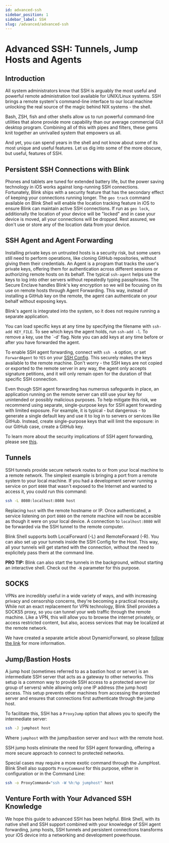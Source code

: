 ```yaml
---
id: advanced-ssh
sidebar_position: 1
sidebar_label: SSH
slug: /advanced/advanced-ssh
---
```


# Advanced SSH: Tunnels, Jump Hosts and Agents

## Introduction

All system administrators know that SSH is arguably the most useful and powerful remote administration tool available for UNIX/Linux systems. SSH brings a remote system's command-line interface to our local machine unlocking the real source of the magic behind NIX systems - the shell.

Bash, ZSH, fish and other shells allow us to run powerful command-line utilities that alone provide more capability than our average commercial GUI desktop program. Combining all of this with pipes and filters, these gems knit together an unrivalled system that empowers us all.

And yet, you can spend years in the shell and not know about some of its most unique and useful features. Let us dig into some of the more obscure, but useful, features of SSH.

## Persistent SSH Connections with Blink

Phones and tablets are tuned for extended battery life, but the power saving technology in iOS works against long-running SSH connections. Fortunately, Blink ships with a security feature that has the secondary effect of keeping your connections running longer. The `geo track` command available on Blink Shell will enable the location tracking feature in iOS to ensure Blink can maintain active SSH connections. If run as `geo lock`, additionally the location of your device will be "locked" and in case your device is moved, all your connections will be dropped. Rest assured, we don't use or store any of the location data from your device. 

## SSH Agent and Agent Forwarding

Installing private keys on untrusted hosts is a security risk, but some users still need to perform operations, like cloning GitHub repositories, without giving them their credentials. An Agent is a program that tracks the user's private keys, offering them for authentication across different sessions or authorizing remote hosts on its behalf. The typical `ssh-agent` helps use the keys to log into other servers without repeatedly typing passphrases. The Secure Enclave handles Blink's key encryption so we will be focusing on its use on remote hosts through Agent Forwarding. This way, instead of installing a GitHub key on the remote, the agent can authenticate on your behalf without exposing keys.

Blink's agent is integrated into the system, so it does not require running a separate application.

You can load specific keys at any time by specifying the filename with `ssh-add KEY_FILE`. To see which keys the agent holds, run `ssh-add -l`. To remove a key, use the `-d' flag. Note you can add keys at any time before or after you have forwarded the agent.

To enable SSH agent forwarding, connect with `ssh -A` option, or set `ForwardAgent` to `YES` on your [SSH Config](basics/hosts.md#ssh-config). This securely makes the keys available to the remote machine. Don't worry - the SSH keys are not copied or exported to the remote server in any way, the agent only accepts signature petitions, and it will only remain open for the duration of that specific SSH connection.

Even though SSH agent forwarding has numerous safeguards in place, an application running on the remote server can still use your key for unintended or possibly malicious purposes. To help mitigate this risk, we recommend using separate, single-purpose keys for SSH agent forwarding with limited exposure. For example, it is typical - but dangerous - to generate a single default key and use it to log in to servers or services like GitHub. Instead, create single-purpose keys that will limit the exposure: in our GitHub case, create a GitHub key.

To learn more about the security implications of SSH agent forwarding, please see [this](https://heipei.io/2015/02/26/SSH-Agent-Forwarding-considered-harmful/).

## Tunnels

SSH tunnels provide secure network routes to or from your local machine to a remote network. The simplest example is bringing a port from a remote system to your local machine. If you had a development server running a service on port `8080` that wasn't exposed to the Internet and wanted to access it, you could run this command:

```bash
ssh -L 8080:localhost:8080 host
```

Replacing `host` with the remote hostname or IP. Once authenticated, a service listening on port `8080` on the remote machine will now be accesible as though it were on your local device. A connection to `localhost:8080` will be forwarded via the SSH tunnel to the remote computer.

Blink Shell supports both LocalForward (-L) and RemoteForward (-R). You can also set up your tunnels inside the SSH Config for the Host. This way, all your tunnels will get started with the connection, without the need to explicitely pass them at the command line. 

**PRO TIP:** Blink can also start the tunnels in the background, without starting an interactive shell. Check out the `-N` parameter for this purpose.

## SOCKS

VPNs are incredibly useful in a wide variety of ways, and with increasing privacy and censorship concerns, they're becoming a practical necessity. While not an exact replacement for VPN technology, Blink Shell provides a SOCKS5 proxy, so you can tunnel your web traffic through the remote machine. Like a VPN, this will allow you to browse the internet privately, or access restricted content, but also, access services that may be localized at the remote network.

We have created a separate article about DynamicForward, so please [follow the link](advanced/socks.md) for more information.

## Jump/Bastion Hosts

A jump host (sometimes referred to as a bastion host or server) is an intermediate SSH server that acts as a gateway to other networks. This setup is a common way to provide SSH access to a protected server (or group of servers) while allowing only one IP address (the jump host) access. This setup prevents other machines from accessing the protected server and ensures that connections first authenticate through the jump host.

To facilitate this, SSH has a `ProxyJump` option that allows you to specify the intermediate server:

```bash
ssh -J jumphost host
```

Where `jumphost` with the jump/bastion server and `host` with the remote host.

SSH jump hosts eliminate the need for SSH agent forwarding, offering a more secure approach to connect to protected networks.

Special cases may require a more exotic command through the JumpHost. Blink Shell also supports `ProxyCommand` for this purpose, either in configuration or in the Command Line:

```bash
ssh -o ProxyCommand="ssh -W %h:%p jumphost" host
```

## Venture Forth with Your Advanced SSH Knowledge

We hope this guide to advanced SSH has been helpful. Blink Shell, with its native shell and SSH support combined with your knowledge of SSH agent forwarding, jump hosts, SSH tunnels and persistent connections transforms your iOS device into a networking and development powerhouse.
